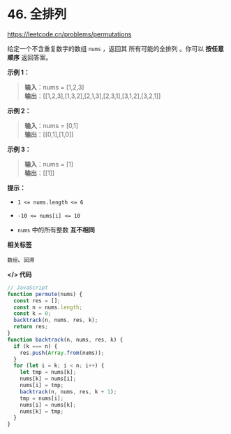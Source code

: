 # 46. 全排列

https://leetcode.cn/problems/permutations

给定一个不含重复数字的数组 `nums` ，返回其 所有可能的全排列 。你可以 **按任意顺序** 返回答案。

**示例 1：**

> **输入**：nums = [1,2,3]<br>
**输出**：[[1,2,3],[1,3,2],[2,1,3],[2,3,1],[3,1,2],[3,2,1]]

**示例 2：**

> **输入**：nums = [0,1]<br>
**输出**：[[0,1],[1,0]]

**示例 3：**

> **输入**：nums = [1]<br>
**输出**：[[1]]

**提示：**

- `1 <= nums.length <= 6`

- `-10 <= nums[i] <= 10`

- `nums` 中的所有整数 **互不相同**

**相关标签**

`数组`、`回溯`

**</> 代码**

```js
// JavaScript
function permute(nums) {
  const res = [];
  const n = nums.length;
  const k = 0;
  backtrack(n, nums, res, k);
  return res;
}
function backtrack(n, nums, res, k) {
  if (k === n) {
    res.push(Array.from(nums));
  }
  for (let i = k; i < n; i++) {
    let tmp = nums[k];
    nums[k] = nums[i];
    nums[i] = tmp;
    backtrack(n, nums, res, k + 1);
    tmp = nums[i];
    nums[i] = nums[k];
    nums[k] = tmp;
  }
}
```
